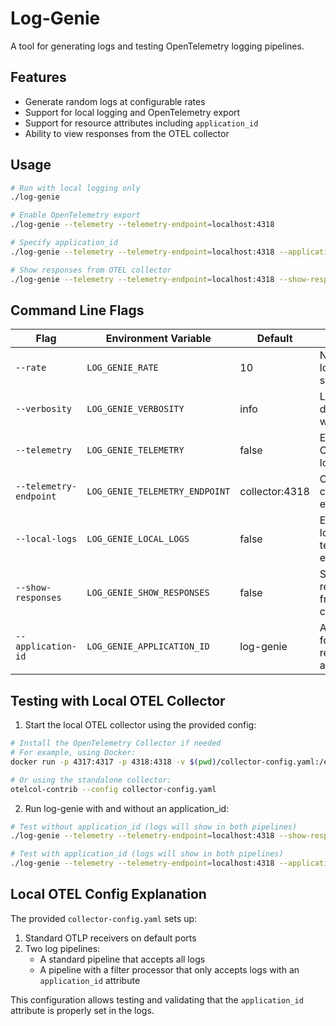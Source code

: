 # Log-Genie

A tool for generating logs and testing OpenTelemetry logging pipelines.

## Features

- Generate random logs at configurable rates
- Support for local logging and OpenTelemetry export
- Support for resource attributes including `application_id`
- Ability to view responses from the OTEL collector

## Usage

```bash
# Run with local logging only
./log-genie

# Enable OpenTelemetry export
./log-genie --telemetry --telemetry-endpoint=localhost:4318

# Specify application_id
./log-genie --telemetry --telemetry-endpoint=localhost:4318 --application-id=my-app

# Show responses from OTEL collector
./log-genie --telemetry --telemetry-endpoint=localhost:4318 --show-responses
```

## Command Line Flags

| Flag                | Environment Variable         | Default         | Description                                  |
|---------------------|------------------------------|-----------------|----------------------------------------------|
| `--rate`            | `LOG_GENIE_RATE`             | 10              | Number of logs per second                    |
| `--verbosity`       | `LOG_GENIE_VERBOSITY`        | info            | Log level: debug, info, warn, error          |
| `--telemetry`       | `LOG_GENIE_TELEMETRY`        | false           | Enable OpenTelemetry logs export             |
| `--telemetry-endpoint` | `LOG_GENIE_TELEMETRY_ENDPOINT` | collector:4318 | OpenTelemetry collector endpoint            |
| `--local-logs`      | `LOG_GENIE_LOCAL_LOGS`       | false           | Enable local logs when telemetry is enabled  |
| `--show-responses`  | `LOG_GENIE_SHOW_RESPONSES`   | false           | Show responses from the OTEL collector       |
| `--application-id`  | `LOG_GENIE_APPLICATION_ID`   | log-genie       | Application ID for OTEL resource attributes  |

## Testing with Local OTEL Collector

1. Start the local OTEL collector using the provided config:

```bash
# Install the OpenTelemetry Collector if needed
# For example, using Docker:
docker run -p 4317:4317 -p 4318:4318 -v $(pwd)/collector-config.yaml:/etc/otelcol/config.yaml otel/opentelemetry-collector-contrib

# Or using the standalone collector:
otelcol-contrib --config collector-config.yaml
```

2. Run log-genie with and without an application_id:

```bash
# Test without application_id (logs will show in both pipelines)
./log-genie --telemetry --telemetry-endpoint=localhost:4318 --show-responses

# Test with application_id (logs will show in both pipelines)
./log-genie --telemetry --telemetry-endpoint=localhost:4318 --application-id=my-app --show-responses
```

## Local OTEL Config Explanation

The provided `collector-config.yaml` sets up:

1. Standard OTLP receivers on default ports
2. Two log pipelines:
   - A standard pipeline that accepts all logs
   - A pipeline with a filter processor that only accepts logs with an `application_id` attribute

This configuration allows testing and validating that the `application_id` attribute is properly set in the logs.
